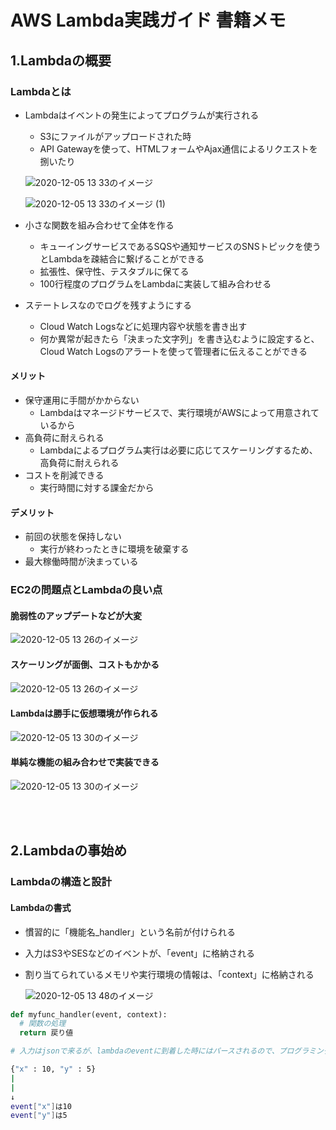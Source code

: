# AWS Lambda実践ガイド 書籍メモ

## 1.Lambdaの概要
### Lambdaとは
- Lambdaはイベントの発生によってプログラムが実行される
  - S3にファイルがアップロードされた時
  - API Gatewayを使って、HTMLフォームやAjax通信によるリクエストを捌いたり

  ![2020-12-05 13 33のイメージ](https://user-images.githubusercontent.com/53253817/101233899-7d7eff00-36fe-11eb-96df-da813c74f280.jpeg)

  ![2020-12-05 13 33のイメージ (1)](https://user-images.githubusercontent.com/53253817/101233900-7eb02c00-36fe-11eb-8de3-bbee7dae0c1e.jpeg)

- 小さな関数を組み合わせて全体を作る
  - キューイングサービスであるSQSや通知サービスのSNSトピックを使うとLambdaを疎結合に繋げることができる
  - 拡張性、保守性、テスタブルに保てる
  - 100行程度のプログラムをLambdaに実装して組み合わせる
- ステートレスなのでログを残すようにする
  - Cloud Watch Logsなどに処理内容や状態を書き出す
  - 何か異常が起きたら「決まった文字列」を書き込むように設定すると、Cloud Watch Logsのアラートを使って管理者に伝えることができる
#### メリット
- 保守運用に手間がかからない
  - Lambdaはマネージドサービスで、実行環境がAWSによって用意されているから
- 高負荷に耐えられる
  - Lambdaによるプログラム実行は必要に応じてスケーリングするため、高負荷に耐えられる
- コストを削減できる
  - 実行時間に対する課金だから
#### デメリット
- 前回の状態を保持しない
  - 実行が終わったときに環境を破棄する
- 最大稼働時間が決まっている

### EC2の問題点とLambdaの良い点
#### 脆弱性のアップデートなどが大変

![2020-12-05 13 26のイメージ](https://user-images.githubusercontent.com/53253817/101233798-bf5b7580-36fd-11eb-9dab-b86a232242fd.jpeg)

#### スケーリングが面倒、コストもかかる

![2020-12-05 13 26のイメージ](https://user-images.githubusercontent.com/53253817/101233798-bf5b7580-36fd-11eb-9dab-b86a232242fd.jpeg)

#### Lambdaは勝手に仮想環境が作られる

![2020-12-05 13 30のイメージ](https://user-images.githubusercontent.com/53253817/101233835-1b25fe80-36fe-11eb-94b7-2f5c04ed0601.jpeg)

#### 単純な機能の組み合わせで実装できる

![2020-12-05 13 30のイメージ](https://user-images.githubusercontent.com/53253817/101233836-1bbe9500-36fe-11eb-9d83-5095abcaed5c.jpeg)

<br></br>

## 2.Lambdaの事始め
### Lambdaの構造と設計
#### Lambdaの書式
- 慣習的に「機能名_handler」という名前が付けられる
- 入力はS3やSESなどのイベントが、「event」に格納される
- 割り当てられているメモリや実行環境の情報は、「context」に格納される

  ![2020-12-05 13 48のイメージ](https://user-images.githubusercontent.com/53253817/101234176-938dbf00-3700-11eb-8507-761a3bea09ce.jpeg)


```python
def myfunc_handler(event, context):
  # 関数の処理
  return 戻り値
```

```bash
# 入力はjsonで来るが、lambdaのeventに到着した時にはパースされるので、プログラミング言語に適したオブジェクトでアクセスできる

{"x" : 10, "y" : 5}
|
|
↓
event["x"]は10
event["y"]は5
```
